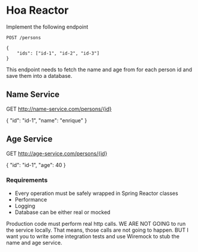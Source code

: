 # Hoa Reactor

Implement the following endpoint

```
POST /persons

{
    "ids": ["id-1", "id-2", "id-3"]
}
```

This endpoint needs to fetch the name and age from for each person id and save them into a database.

## Name Service
GET http://name-service.com/persons/{id}

{
    "id": "id-1",
    "name": "enrique"
}

## Age Service
GET http://age-service.com/persons/{id}

{
    "id": "id-1",
    "age": 40
}

### Requirements
* Every operation must be safely wrapped in Spring Reactor classes
* Performance
* Logging
* Database can be either real or mocked


Production code must perform real http calls.
WE ARE NOT GOING to run the service locally. That means, those calls are not going to happen.
BUT I want you to write some integration tests and use Wiremock to stub the name and age service.